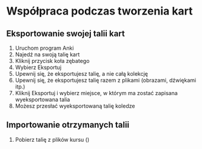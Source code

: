 # Współpraca podczas tworzenia kart

## Eksportowanie swojej talii kart
1. Uruchom program Anki 
2. Najedź na swoją talię kart
3. Kliknij przycisk koła zębatego
4. Wybierz Eksportuj
5. Upewnij się, że eksportujesz talię, a nie całą kolekcję 
6. Upewnij się, że eksportujesz talię razem z plikami (obrazami, dźwiękami itp.)
7. Kliknij Eksportuj i wybierz miejsce, w którym ma zostać zapisana wyeksportowana talia
8. Możesz przesłać wyeksportowaną talię koledze

## Importowanie otrzymanych talii
1. Pobierz talię z plików kursu ()
